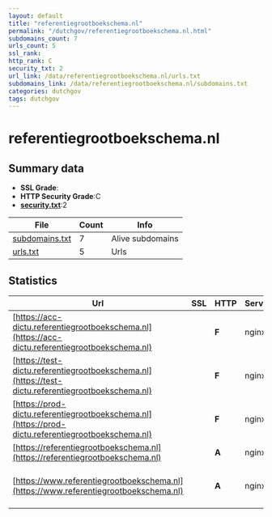 ```yaml
---
layout: default
title: "referentiegrootboekschema.nl"
permalink: "/dutchgov/referentiegrootboekschema.nl.html"
subdomains_count: 7
urls_count: 5
ssl_rank: 
http_rank: C
security_txt: 2
url_link: /data/referentiegrootboekschema.nl/urls.txt
subdomains_link: /data/referentiegrootboekschema.nl/subdomains.txt
categories: dutchgov
tags: dutchgov
---
```



# referentiegrootboekschema.nl
## Summary data


 - **SSL Grade**:
 - **HTTP Security Grade**:C
 - **[security.txt](https://www.digitaleoverheid.nl/nieuws/standaard-security-txt-nu-verplicht-voor-overheid/)**:2


| File       | Count | Info |
|------------|-------|------|
|[subdomains.txt](/DutchGovScope/data/referentiegrootboekschema.nl/subdomains.txt)|7|Alive subdomains|
|[urls.txt](/DutchGovScope/data/referentiegrootboekschema.nl/urls.txt)|5|Urls|


## Statistics


| Url | SSL | HTTP | Server | Cookie | HSTS | CORS | CTO | CSP | XFO | XXP | RP |FP| Tech |Title |
|--------|-------|-------|------|------|------|------|------|------|------|------|------|------|------|------|
|[https://acc-dictu.referentiegrootboekschema.nl](https://acc-dictu.referentiegrootboekschema.nl)| | **F**|nginx| | | | | | | | :white_check_mark: | |Basic Nginx|401 Authorizatio...|
|[https://test-dictu.referentiegrootboekschema.nl](https://test-dictu.referentiegrootboekschema.nl)| | **F**|nginx| | | | | | | | :white_check_mark: | |Basic Nginx|401 Authorizatio...|
|[https://prod-dictu.referentiegrootboekschema.nl](https://prod-dictu.referentiegrootboekschema.nl)| | **F**|nginx| | | | | | | | :white_check_mark: | |Nginx|301 Moved Perman...|
|[https://referentiegrootboekschema.nl](https://referentiegrootboekschema.nl)| | **A**|nginx| |:white_check_mark: | | | :white_check_mark:| :white_check_mark: | :white_check_mark: | :white_check_mark: | |HSTS Nginx|301 Moved Perman...|
|[https://www.referentiegrootboekschema.nl](https://www.referentiegrootboekschema.nl)| | **A**|nginx| |:white_check_mark: | | | :white_check_mark:| :white_check_mark: | :white_check_mark: | :white_check_mark: | |Drupal:10 HSTS Nginx PHP|Home | Referenti...|


